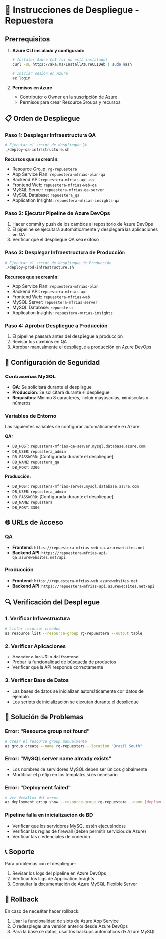 # 🚀 Instrucciones de Despliegue - Repuestera

## Prerrequisitos

1. **Azure CLI instalado y configurado**
   ```bash
   # Instalar Azure CLI (si no está instalado)
   curl -sL https://aka.ms/InstallAzureCLIDeb | sudo bash
   
   # Iniciar sesión en Azure
   az login
   ```

2. **Permisos en Azure**
   - Contributor o Owner en la suscripción de Azure
   - Permisos para crear Resource Groups y recursos

## 📋 Orden de Despliegue

### Paso 1: Desplegar Infraestructura QA

```bash
# Ejecutar el script de despliegue QA
./deploy-qa-infrastructure.sh
```

**Recursos que se crearán:**
- Resource Group: `rg-repuestera`
- App Service Plan: `repuestera-mfrias-plan-qa`
- Backend API: `repuestera-mfrias-api-qa`
- Frontend Web: `repuestera-mfrias-web-qa`
- MySQL Server: `repuestera-mfrias-qa-server`
- MySQL Database: `repuestera_qa`
- Application Insights: `repuestera-mfrias-insights-qa`

### Paso 2: Ejecutar Pipeline de Azure DevOps

1. Hacer commit y push de los cambios al repositorio de Azure DevOps
2. El pipeline se ejecutará automáticamente y desplegará las aplicaciones en QA
3. Verificar que el despliegue QA sea exitoso

### Paso 3: Desplegar Infraestructura de Producción

```bash
# Ejecutar el script de despliegue de Producción
./deploy-prod-infrastructure.sh
```

**Recursos que se crearán:**
- App Service Plan: `repuestera-mfrias-plan`
- Backend API: `repuestera-mfrias-api`
- Frontend Web: `repuestera-mfrias-web`
- MySQL Server: `repuestera-mfrias-server`
- MySQL Database: `repuestera`
- Application Insights: `repuestera-mfrias-insights`

### Paso 4: Aprobar Despliegue a Producción

1. El pipeline pausará antes del despliegue a producción
2. Revisar los cambios en QA
3. Aprobar manualmente el despliegue a producción en Azure DevOps

## 🔐 Configuración de Seguridad

### Contraseñas MySQL
- **QA**: Se solicitará durante el despliegue
- **Producción**: Se solicitará durante el despliegue
- **Requisitos**: Mínimo 8 caracteres, incluir mayúsculas, minúsculas y números

### Variables de Entorno
Las siguientes variables se configuran automáticamente en Azure:

**QA:**
- `DB_HOST`: `repuestera-mfrias-qa-server.mysql.database.azure.com`
- `DB_USER`: `repuestera_admin`
- `DB_PASSWORD`: [Configurada durante el despliegue]
- `DB_NAME`: `repuestera_qa`
- `DB_PORT`: `3306`

**Producción:**
- `DB_HOST`: `repuestera-mfrias-server.mysql.database.azure.com`
- `DB_USER`: `repuestera_admin`
- `DB_PASSWORD`: [Configurada durante el despliegue]
- `DB_NAME`: `repuestera`
- `DB_PORT`: `3306`

## 🌐 URLs de Acceso

### QA
- **Frontend**: `https://repuestera-mfrias-web-qa.azurewebsites.net`
- **Backend API**: `https://repuestera-mfrias-api-qa.azurewebsites.net/api`

### Producción
- **Frontend**: `https://repuestera-mfrias-web.azurewebsites.net`
- **Backend API**: `https://repuestera-mfrias-api.azurewebsites.net/api`

## 🔍 Verificación del Despliegue

### 1. Verificar Infraestructura
```bash
# Listar recursos creados
az resource list --resource-group rg-repuestera --output table
```

### 2. Verificar Aplicaciones
- Acceder a las URLs del frontend
- Probar la funcionalidad de búsqueda de productos
- Verificar que la API responde correctamente

### 3. Verificar Base de Datos
- Las bases de datos se inicializan automáticamente con datos de ejemplo
- Los scripts de inicialización se ejecutan durante el despliegue

## 🚨 Solución de Problemas

### Error: "Resource group not found"
```bash
# Crear el resource group manualmente
az group create --name rg-repuestera --location "Brazil South"
```

### Error: "MySQL server name already exists"
- Los nombres de servidores MySQL deben ser únicos globalmente
- Modificar el prefijo en los templates si es necesario

### Error: "Deployment failed"
```bash
# Ver detalles del error
az deployment group show --resource-group rg-repuestera --name [deployment-name]
```

### Pipeline falla en inicialización de BD
- Verificar que los servidores MySQL estén ejecutándose
- Verificar las reglas de firewall (deben permitir servicios de Azure)
- Verificar las credenciales de conexión

## 📞 Soporte

Para problemas con el despliegue:
1. Revisar los logs del pipeline en Azure DevOps
2. Verificar los logs de Application Insights
3. Consultar la documentación de Azure MySQL Flexible Server

## 🔄 Rollback

En caso de necesitar hacer rollback:
1. Usar la funcionalidad de slots de Azure App Service
2. O redesplegar una versión anterior desde Azure DevOps
3. Para la base de datos, usar los backups automáticos de Azure MySQL